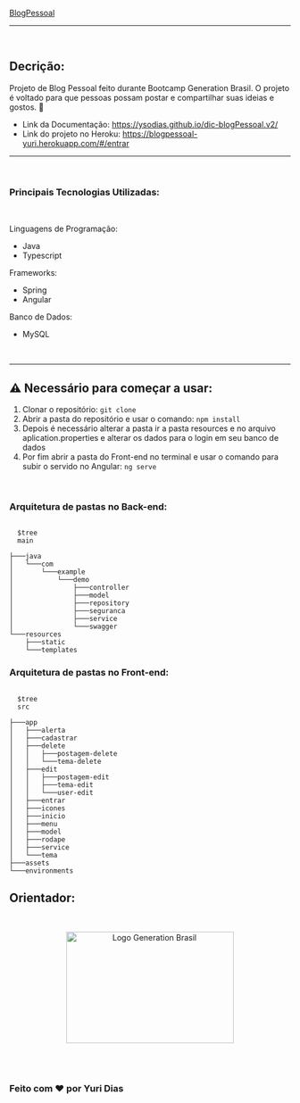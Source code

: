 
[BlogPessoal](https://raw.githubusercontent.com/ySodias/BlogPessoal/main/front-end/src/favicon.ico)

<hr>
<br>

## Decrição:
Projeto de Blog Pessoal feito durante Bootcamp Generation Brasil. O projeto é voltado para que pessoas possam postar e compartilhar suas ideias e gostos. :thought_balloon: 

* Link da Documentação: https://ysodias.github.io/dic-blogPessoal.v2/ 
* Link do projeto no Heroku: https://blogpessoal-yuri.herokuapp.com/#/entrar

<hr>
<br>

### Principais Tecnologias Utilizadas:
<br>

Linguagens de Programação:
* Java
* Typescript


Frameworks:
* Spring
* Angular


Banco de Dados:
* MySQL
<br>
<hr>

## ⚠️ Necessário para começar a usar:

1. Clonar o repositório:
          ``` git clone ```
2. Abrir a pasta do repositório e usar o comando: 
          ``` npm install ```
3. Depois é necessário alterar a pasta ir a pasta resources e no arquivo aplication.properties e alterar os dados para o login em seu banco de dados
4. Por fim abrir a pasta do Front-end no terminal e usar o comando para subir o servido no Angular:
          ``` ng serve ```
<br>

### Arquitetura de pastas no Back-end:
```shell

  $tree
  main
  
├───java
│   └───com
│       └───example
│           └───demo
│               ├───controller
│               ├───model
│               ├───repository
│               ├───seguranca
│               ├───service
│               └───swagger
└───resources
    ├───static
    └───templates
```
### Arquitetura de pastas no Front-end:
```shell

  $tree
  src
  
├───app
│   ├───alerta
│   ├───cadastrar
│   ├───delete
│   │   ├───postagem-delete
│   │   └───tema-delete
│   ├───edit
│   │   ├───postagem-edit
│   │   ├───tema-edit
│   │   └───user-edit
│   ├───entrar
│   ├───icones
│   ├───inicio
│   ├───menu
│   ├───model
│   ├───rodape
│   ├───service
│   └───tema
├───assets
└───environments
```

## Orientador:

<br>
<p align="center">
    <img src="https://i.imgur.com/uyuMf8t.png" alt="Logo Generation Brasil" width="300px" height="200px"> 
</p>
<br>
<br>

### Feito com ❤️ por Yuri Dias


